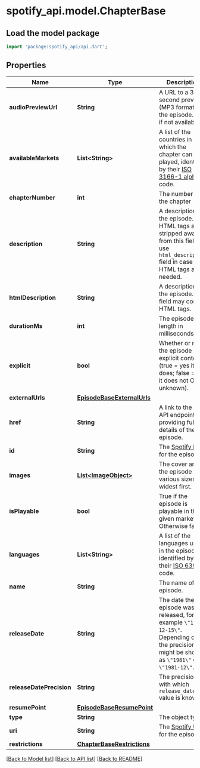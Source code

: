 # spotify_api.model.ChapterBase

## Load the model package
```dart
import 'package:spotify_api/api.dart';
```

## Properties
Name | Type | Description | Notes
------------ | ------------- | ------------- | -------------
**audioPreviewUrl** | **String** | A URL to a 30 second preview (MP3 format) of the episode. `null` if not available.  | 
**availableMarkets** | **List&lt;String&gt;** | A list of the countries in which the chapter can be played, identified by their [ISO 3166-1 alpha-2](http://en.wikipedia.org/wiki/ISO_3166-1_alpha-2) code.  | [optional] 
**chapterNumber** | **int** | The number of the chapter  | 
**description** | **String** | A description of the episode. HTML tags are stripped away from this field, use `html_description` field in case HTML tags are needed.  | 
**htmlDescription** | **String** | A description of the episode. This field may contain HTML tags.  | 
**durationMs** | **int** | The episode length in milliseconds.  | 
**explicit** | **bool** | Whether or not the episode has explicit content (true = yes it does; false = no it does not OR unknown).  | 
**externalUrls** | [**EpisodeBaseExternalUrls**](EpisodeBaseExternalUrls.md) |  | 
**href** | **String** | A link to the Web API endpoint providing full details of the episode.  | 
**id** | **String** | The [Spotify ID](/documentation/web-api/concepts/spotify-uris-ids) for the episode.  | 
**images** | [**List&lt;ImageObject&gt;**](ImageObject.md) | The cover art for the episode in various sizes, widest first.  | 
**isPlayable** | **bool** | True if the episode is playable in the given market. Otherwise false.  | 
**languages** | **List&lt;String&gt;** | A list of the languages used in the episode, identified by their [ISO 639-1](https://en.wikipedia.org/wiki/ISO_639) code.  | 
**name** | **String** | The name of the episode.  | 
**releaseDate** | **String** | The date the episode was first released, for example `\"1981-12-15\"`. Depending on the precision, it might be shown as `\"1981\"` or `\"1981-12\"`.  | 
**releaseDatePrecision** | **String** | The precision with which `release_date` value is known.  | 
**resumePoint** | [**EpisodeBaseResumePoint**](EpisodeBaseResumePoint.md) |  | 
**type** | **String** | The object type.  | 
**uri** | **String** | The [Spotify URI](/documentation/web-api/concepts/spotify-uris-ids) for the episode.  | 
**restrictions** | [**ChapterBaseRestrictions**](ChapterBaseRestrictions.md) |  | [optional] 

[[Back to Model list]](../README.md#documentation-for-models) [[Back to API list]](../README.md#documentation-for-api-endpoints) [[Back to README]](../README.md)


